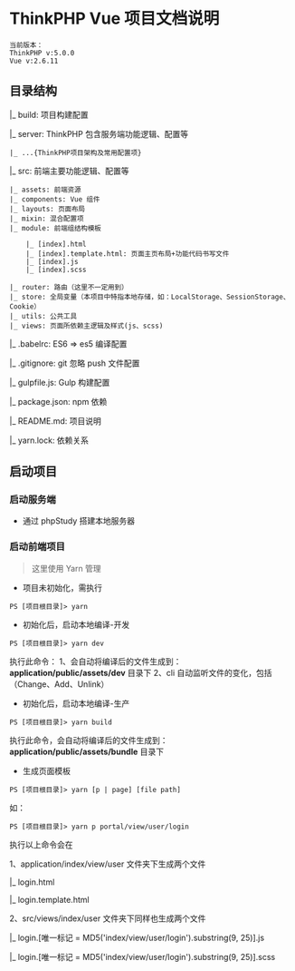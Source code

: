 # ThinkPHP Vue 项目文档说明

    当前版本：
    ThinkPHP v:5.0.0
    Vue v:2.6.11

## 目录结构

|_ build: 项目构建配置

|_ server: ThinkPHP 包含服务端功能逻辑、配置等

    |_ ...{ThinkPHP项目架构及常用配置项}

|_ src: 前端主要功能逻辑、配置等

    |_ assets: 前端资源
    |_ components: Vue 组件
    |_ layouts: 页面布局
    |_ mixin: 混合配置项
    |_ module: 前端组结构模板

        |_ [index].html
        |_ [index].template.html: 页面主页布局+功能代码书写文件
        |_ [index].js
        |_ [index].scss

    |_ router: 路由（这里不一定用到）
    |_ store: 全局变量（本项目中特指本地存储，如：LocalStorage、SessionStorage、Cookie）
    |_ utils: 公共工具
    |_ views: 页面所依赖主逻辑及样式(js、scss)

|_ .babelrc: ES6 => es5 编译配置

|_ .gitignore: git 忽略 push 文件配置

|_ gulpfile.js: Gulp 构建配置

|_ package.json: npm 依赖

|_ README.md: 项目说明

|_ yarn.lock: 依赖关系

## 启动项目

### 启动服务端

- 通过 phpStudy 搭建本地服务器

### 启动前端项目

> 这里使用 Yarn 管理

- 项目未初始化，需执行

```shell
PS [项目根目录]> yarn
```

- 初始化后，启动本地编译-开发

```shell
PS [项目根目录]> yarn dev
```

执行此命令：
1、会自动将编译后的文件生成到：**application/public/assets/dev** 目录下
2、cli 自动监听文件的变化，包括（Change、Add、Unlink）

- 初始化后，启动本地编译-生产

```shell
PS [项目根目录]> yarn build
```

执行此命令，会自动将编译后的文件生成到：**application/public/assets/bundle** 目录下

- 生成页面模板

```shell
PS [项目根目录]> yarn [p | page] [file path]
```

如：

```shell
PS [项目根目录]> yarn p portal/view/user/login
```

执行以上命令会在 

1、application/index/view/user 文件夹下生成两个文件

|_ login.html

|_ login.template.html

2、src/views/index/user 文件夹下同样也生成两个文件

|_ login.[唯一标记 = MD5('index/view/user/login').substring(9, 25)].js

|_ login.[唯一标记 = MD5('index/view/user/login').substring(9, 25)].scss

